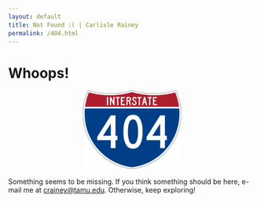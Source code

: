 ```yaml
---
layout: default
title: Not Found :( | Carlisle Rainey
permalink: /404.html
---
```


# Whoops!

<center><img src="404.png"></center>

Something seems to be missing. If you think something should be here, e-mail me at [crainey@tamu.edu](mailto:crainey@tamu.edu). Otherwise, keep exploring!
